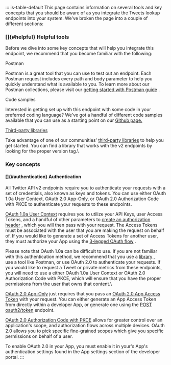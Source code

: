 ::: is-table-default
This page contains information on several tools and key concepts that
you should be aware of as you integrate the Tweets lookup endpoints into
your system. We've broken the page into a couple of different sections:

### []{#helpful} Helpful tools

Before we dive into some key concepts that will help you integrate this
endpoint, we recommend that you become familiar with the following:

Postman

Postman is a great tool that you can use to test out an endpoint. Each
Postman request includes every path and body parameter to help you
quickly understand what is available to you. To learn more about our
Postman collections, please visit our [getting started with Postman
guide](/en/docs/tools-and-libraries/using-postman) .

Code samples

Interested in getting set up with this endpoint with some code in your
preferred coding language? We've got a handful of different code samples
available that you can use as a starting point on our [Github
page.](https://github.com/twitterdev/Twitter-API-v2-sample-code)

[ Third-party libraries
](https://github.com/twitterdev/Twitter-API-v2-sample-code)

Take advantage of one of our communities' [third-party
libraries](/en/docs/twitter-api/tools-and-libraries) to help you get
started. You can find a library that works with the v2 endpoints by
looking for the proper version tag.\

### Key concepts

#### []{#authentication} Authentication

All Twitter API v2 endpoints require you to authenticate your requests
with a set of credentials, also known as keys and tokens. You can use
either OAuth 1.0a User Context, OAuth 2.0 App-Only, or OAuth 2.0
Authorization Code with PKCE to authenticate your requests to these
endpoints.

[OAuth 1.0a User Context](/en/docs/authentication/oauth-1-0a) requires
you to utilize your API Keys, user Access Tokens, and a handful of other
parameters to [create an authorization
header](/en/docs/authentication/oauth-1-0a/authorizing-a-request) ,
which you will then pass with your request. The Access Tokens must be
associated with the user that you are making the request on behalf of.
If you would like to generate a set of Access Tokens for another user,
they must authorize your App using the [3-legged OAuth
flow](/en/docs/authentication/oauth-1-0a/obtaining-user-access-tokens) .

Please note that OAuth 1.0a can be difficult to use. If you are not
familiar with this authentication method, we recommend that you use a
[library](https://developer.twitter.com/en/docs/twitter-api/tools-and-libraries)
, use a tool like Postman, or use OAuth 2.0 to authenticate your
requests. If you would like to request a Tweet or private metrics from
these endpoints, you will need to use a either OAuth 1.0a User Context
or OAuth 2.0 Authorization Code with PKCE, which will ensure that you
have the proper permissions from the user that owns that content.\

[OAuth 2.0 App-Only](/en/docs/authentication/oauth-2-0) just requires
that you pass an [OAuth 2.0 App Access
Token](https://developer.twitter.com/en/docs/authentication/oauth-2-0/bearer-tokens)
with your request. You can either generate an App Access Token from
directly within a developer App, or generate one using the [POST
oauth2/token](/en/docs/authentication/api-reference/token) endpoint.

[OAuth 2.0 Authorization Code with
PKCE](https://developer.twitter.com/en/docs/authentication/oauth-2-0/authorization-code)
allows for greater control over an application's scope, and
authorization flows across multiple devices. OAuth 2.0 allows you to
pick specific fine-grained scopes which give you specific permissions on
behalf of a user.

To enable OAuth 2.0 in your App, you must enable it in your's App's
authentication settings found in the App settings section of the
developer portal.
:::
